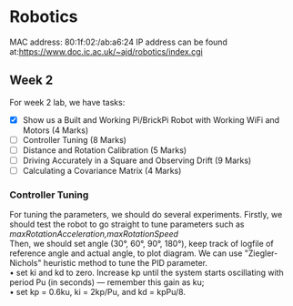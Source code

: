 # Robotics
MAC address: 80:1f:02:/ab:a6:24
IP address can be found at:https://www.doc.ic.ac.uk/~ajd/robotics/index.cgi
## Week 2
For week 2 lab, we have tasks:
- [x] Show us a Built and Working Pi/BrickPi Robot with Working WiFi and Motors (4 Marks)
- [ ] Controller Tuning (8 Marks)
- [ ] Distance and Rotation Calibration (5 Marks)
- [ ] Driving Accurately in a Square and Observing Drift (9 Marks)
- [ ] Calculating a Covariance Matrix (4 Marks)

### Controller Tuning
For tuning the parameters, we should do several experiments. Firstly, we should test the
robot to go straight to tune parameters such as <i>maxRotationAcceleration,maxRotationSpeed </i></br>
Then, we should set angle (30°, 60°, 90°, 180°), keep track of logfile of reference angle and actual angle,
to plot diagram. We can use "Ziegler-Nichols" heuristic method to tune the PID parameter.</br>
• set ki and kd to zero. Increase kp until the system starts oscillating with period Pu (in seconds)
— remember this gain as ku;</br>
• set kp = 0.6ku, ki = 2kp/Pu, and kd = kpPu/8.</br>


